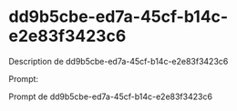 # dd9b5cbe-ed7a-45cf-b14c-e2e83f3423c6

Description de dd9b5cbe-ed7a-45cf-b14c-e2e83f3423c6

Prompt:

Prompt de dd9b5cbe-ed7a-45cf-b14c-e2e83f3423c6